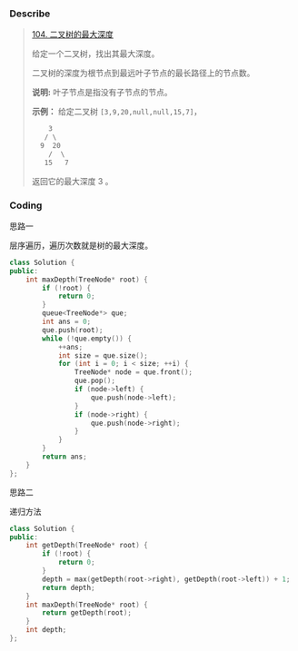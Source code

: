 ### Describe

> [104. 二叉树的最大深度](https://leetcode.cn/problems/maximum-depth-of-binary-tree/)
>
> 给定一个二叉树，找出其最大深度。
>
> 二叉树的深度为根节点到最远叶子节点的最长路径上的节点数。
>
> **说明:** 叶子节点是指没有子节点的节点。
>
> **示例：**
> 给定二叉树 `[3,9,20,null,null,15,7]`，
>
> ```txt
>     3
>    / \
>   9  20
>     /  \
>    15   7
> ```
>
> 返回它的最大深度 3 。

### Coding

思路一

层序遍历，遍历次数就是树的最大深度。

```cpp
class Solution {
public:
    int maxDepth(TreeNode* root) {
        if (!root) {
            return 0;
        }
        queue<TreeNode*> que;
        int ans = 0;
        que.push(root);
        while (!que.empty()) {
            ++ans;
            int size = que.size();
            for (int i = 0; i < size; ++i) {
                TreeNode* node = que.front();
                que.pop();
                if (node->left) {
                    que.push(node->left);
                }
                if (node->right) {
                    que.push(node->right);
                }
            }
        }
        return ans;
    }
};
```

思路二

递归方法

```cpp
class Solution {
public:
    int getDepth(TreeNode* root) {
        if (!root) {
            return 0;
        }
        depth = max(getDepth(root->right), getDepth(root->left)) + 1;
        return depth;
    }
    int maxDepth(TreeNode* root) {
        return getDepth(root);
    }
    int depth;
};
```

